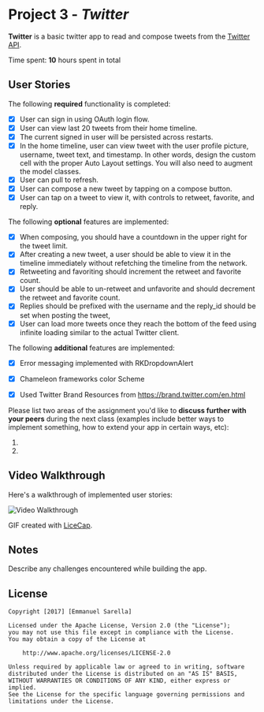# Project 3 - *Twitter*

**Twitter** is a basic twitter app to read and compose tweets from the [Twitter API](https://apps.twitter.com/).

Time spent: **10** hours spent in total

## User Stories

The following **required** functionality is completed:

- [X] User can sign in using OAuth login flow.
- [X] User can view last 20 tweets from their home timeline.
- [X] The current signed in user will be persisted across restarts.
- [X] In the home timeline, user can view tweet with the user profile picture, username, tweet text, and timestamp.  In other words, design the custom cell with the proper Auto Layout settings.  You will also need to augment the model classes.
- [X] User can pull to refresh.
- [X] User can compose a new tweet by tapping on a compose button.
- [X] User can tap on a tweet to view it, with controls to retweet, favorite, and reply.

The following **optional** features are implemented:

- [X] When composing, you should have a countdown in the upper right for the tweet limit.
- [X] After creating a new tweet, a user should be able to view it in the timeline immediately without refetching the timeline from the network.
- [X] Retweeting and favoriting should increment the retweet and favorite count.
- [X] User should be able to un-retweet and unfavorite and should decrement the retweet and favorite count.
- [X] Replies should be prefixed with the username and the reply_id should be set when posting the tweet,
- [X] User can load more tweets once they reach the bottom of the feed using infinite loading similar to the actual Twitter client.

The following **additional** features are implemented:

- [X] Error messaging implemented with RKDropdownAlert
- [X] Chameleon frameworks color Scheme
- [X] Used Twitter Brand Resources from https://brand.twitter.com/en.html


Please list two areas of the assignment you'd like to **discuss further with your peers** during the next class (examples include better ways to implement something, how to extend your app in certain ways, etc):

1.
2.

## Video Walkthrough

Here's a walkthrough of implemented user stories:

<img src='http://i.imgur.com/link/to/your/gif/file.gif' title='Video Walkthrough' width='' alt='Video Walkthrough' />

GIF created with [LiceCap](http://www.cockos.com/licecap/).

## Notes

Describe any challenges encountered while building the app.

## License

    Copyright [2017] [Emmanuel Sarella]

    Licensed under the Apache License, Version 2.0 (the "License");
    you may not use this file except in compliance with the License.
    You may obtain a copy of the License at

        http://www.apache.org/licenses/LICENSE-2.0

    Unless required by applicable law or agreed to in writing, software
    distributed under the License is distributed on an "AS IS" BASIS,
    WITHOUT WARRANTIES OR CONDITIONS OF ANY KIND, either express or implied.
    See the License for the specific language governing permissions and
    limitations under the License.

